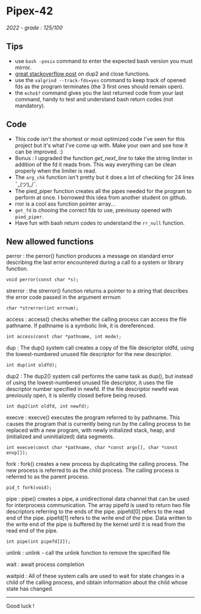 # Pipex-42
*2022 - grade : 125/100*

## Tips
* use `bash -posix` command to enter the expected bash version you must mirror.
* [great stackoverflow post](https://stackoverflow.com/a/30714995) on dup2 and close functions.
* use the `valgrind --track-fds=yes` command to keep track of opened fds as the program terminates (the 3 first ones should remain open).
* the `echo$?` command gives you the last returned code from your last command, handy to test and understand bash return codes (not mandatory).

## Code
* This code isn't the shortest or most optimized code I've seen for this project but it's what I've come up with. Make your own and see how it can be improved. :)
* Bonus : I upgraded the function *get_next_line* to take the string limiter in addition of the fd it reads from. This way everything can be clean properly when the limiter is read.
* The ```arg_chk``` function isn't pretty but it does a lot of checking for 24 lines ¯\_(ツ)_/¯.
* The pied_piper function creates all the pipes needed for the program to perform at once. I borrowed this idea from another student on github.
* rror is a cool ass function pointer array...
* ```get_fd``` is chooing the correct fds to use, previousy opened with ```pied_piper```.
* Have fun with bash return codes to understand the ```rr_null``` function.

## New allowed functions
perror : the perror() function produces a message on standard error describing the last error encountered during a call to a system or library function.
```
void perror(const char *s);
```
strerror : the strerror() function returns a pointer to a string that describes the error code passed in the argument errnum
```
char *strerror(int errnum);
```
access : access() checks whether the calling process can access the file pathname. If pathname is a symbolic link, it is dereferenced.
```
int access(const char *pathname, int mode);
```
dup  : The  dup()  system call creates a copy of the file descriptor oldfd, using the lowest-numbered unused file descriptor for the new descriptor.
```
int dup(int oldfd);
```
dup2 : The  dup2() system call performs the same task as dup(), but instead of using the lowest-numbered unused file descriptor, it uses the file descriptor number specified in newfd.  If the file descriptor newfd was previously open, it is  silently closed before being reused.
```
int dup2(int oldfd, int newfd);
```
execve : execve() executes the program referred to by pathname. This causes the program that is currently being run by the calling process to be replaced with a new program, with newly initialized stack, heap, and (initialized and uninitialized) data segments.
```
int execve(const char *pathname, char *const argv[], char *const envp[]);
```
fork : fork() creates a new process by duplicating the calling process. The new process is referred to as the child process. The calling process is referred to as the parent process.
```
pid_t fork(void);
```
pipe : pipe() creates a pipe, a unidirectional data channel that can be used for interprocess communication.  The array pipefd is used to return two file descriptors referring to the ends of the pipe. pipefd[0] refers to the read end of the pipe. pipefd[1] refers to the write end of the pipe. Data written to the write end of the pipe is buffered by the kernel until it is read from the read end of the pipe.
```
int pipe(int pipefd[2]);
```

unlink : unlink - call the unlink function to remove the specified file

wait : await process completion

waitpid : All of these system calls are used to wait for state changes in a child of the calling process, and obtain information about the child whose state has changed.

-----------------
Good luck !
